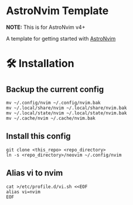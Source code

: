 # AstroNvim Template

**NOTE:** This is for AstroNvim v4+

A template for getting started with [AstroNvim](https://github.com/AstroNvim/AstroNvim)

# 🛠️ Installation

## Backup the current config

~~~shell
mv ~/.config/nvim ~/.config/nvim.bak
mv ~/.local/share/nvim ~/.local/share/nvim.bak
mv ~/.local/state/nvim ~/.local/state/nvim.bak
mv ~/.cache/nvim ~/.cache/nvim.bak
~~~

## Install this config

~~~shell
git clone <this_repo> <repo_directory>
ln -s <repo_directory>/neovim ~/.config/nvim
~~~

## Alias vi to nvim

~~~shell
cat >/etc/profile.d/vi.sh <<EOF
alias vi=nvim
EOF
~~~
